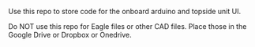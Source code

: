 Use this repo to store code for the onboard arduino and topside unit UI.

Do NOT use this repo for Eagle files or other CAD files. Place those in the Google Drive or Dropbox or Onedrive.

